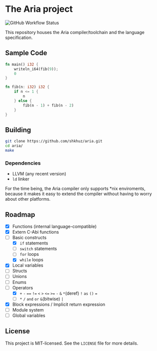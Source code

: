 # The Aria project

![GitHub Workflow Status](https://github.com/shkhuz/aria/actions/workflows/build.yml/badge.svg)

This repository houses the Aria compiler/toolchain and the language
specification. 

## Sample Code

```rust
fn main() i32 {
    writeln_i64(fib(9));
    0
}

fn fib(n: i32) i32 {
    if n <= 1 {
        n
    } else {
        fib(n - 1) + fib(n - 2)
    }
}   
```

## Building

```sh
git clone https://github.com/shkhuz/aria.git
cd aria/
make
```

### Dependencies

- LLVM (any recent version)
- `ld` linker

For the time being, the Aria compiler only supports \*nix enviroments, because
it makes it easy to extend the compiler without having to worry about other
platforms. 

## Roadmap

- [X] Functions (internal language-compatible)
- [X] Extern C-Abi functions
- [ ] Basic constructs
  - [X] `if` statements
  - [ ] `switch` statements
  - [ ] `for` loops
  - [X] `while` loops
- [X] Local variables
- [ ] Structs
- [ ] Unions
- [ ] Enums
- [ ] Operators
  - [X] `+` `-` `==` `!=` `<` `>` `<=` `>=` `-` `&` `*`(deref) `!` `as` `()` `=`
  - [ ] `*` `/` `and` `or` `&`(bitwise) `|`
- [X] Block expressions / Implicit return expression
- [ ] Module system
- [ ] Global variables

## License

This project is MIT-licensed. See the `LICENSE` file 
for more details.

